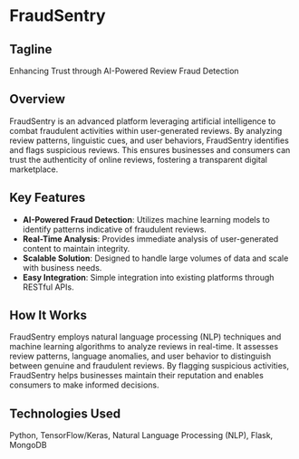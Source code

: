 # FraudSentry

## Tagline
Enhancing Trust through AI-Powered Review Fraud Detection

## Overview
FraudSentry is an advanced platform leveraging artificial intelligence to combat fraudulent activities within user-generated reviews. By analyzing review patterns, linguistic cues, and user behaviors, FraudSentry identifies and flags suspicious reviews. This ensures businesses and consumers can trust the authenticity of online reviews, fostering a transparent digital marketplace.

## Key Features
- **AI-Powered Fraud Detection**: Utilizes machine learning models to identify patterns indicative of fraudulent reviews.
- **Real-Time Analysis**: Provides immediate analysis of user-generated content to maintain integrity.
- **Scalable Solution**: Designed to handle large volumes of data and scale with business needs.
- **Easy Integration**: Simple integration into existing platforms through RESTful APIs.

## How It Works
FraudSentry employs natural language processing (NLP) techniques and machine learning algorithms to analyze reviews in real-time. It assesses review patterns, language anomalies, and user behavior to distinguish between genuine and fraudulent reviews. By flagging suspicious activities, FraudSentry helps businesses maintain their reputation and enables consumers to make informed decisions.

## Technologies Used
Python, TensorFlow/Keras, Natural Language Processing (NLP), Flask, MongoDB

